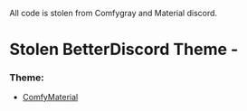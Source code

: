 All code is stolen from Comfygray and Material discord.


# Stolen BetterDiscord Theme -

### Theme:

* [ComfyMaterial](https://github.com/Youngling/ComfyMaterial/blob/ComfyMaterial/StolenCode.css)
